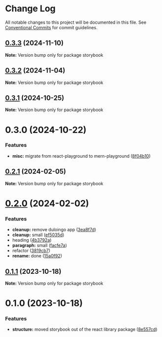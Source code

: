 # Change Log

All notable changes to this project will be documented in this file.
See [Conventional Commits](https://conventionalcommits.org) for commit guidelines.

## [0.3.3](https://github.com/paulAlexSerban/wbk--mern-playground/compare/storybook@0.3.2...storybook@0.3.3) (2024-11-10)

**Note:** Version bump only for package storybook

## [0.3.2](https://github.com/paulAlexSerban/wbk--mern-playground/compare/storybook@0.3.1...storybook@0.3.2) (2024-11-04)

**Note:** Version bump only for package storybook

## [0.3.1](https://github.com/paulAlexSerban/wbk--mern-playground/compare/storybook@0.3.0...storybook@0.3.1) (2024-10-25)

**Note:** Version bump only for package storybook

# 0.3.0 (2024-10-22)

### Features

-   **misc:** migrate from react-playground to mern-playground ([8f04b10](https://github.com/paulAlexSerban/wbk--mern-playground/commit/8f04b103fc0a1af0286bbc101d997c7763f8e35d))

## [0.2.1](https://github.com/paulAlexSerban/wbk--mern-playground/compare/storybook@0.2.0...storybook@0.2.1) (2024-02-05)

**Note:** Version bump only for package storybook

# [0.2.0](https://github.com/paulAlexSerban/wbk--mern-playground/compare/storybook@0.1.1...storybook@0.2.0) (2024-02-02)

### Features

-   **cleanup:** remove duloingo app ([3ea8f7d](https://github.com/paulAlexSerban/wbk--mern-playground/commit/3ea8f7d47da9759c9ea8f62599a8aa4250b38c3c))
-   **cleanup:** small ([ef5035d](https://github.com/paulAlexSerban/wbk--mern-playground/commit/ef5035dd88231efce920b3a5ed7e94acaaa02811))
-   heading ([4b3792a](https://github.com/paulAlexSerban/wbk--mern-playground/commit/4b3792a0a5728450cad71451c40a91f381ebd51e))
-   **paragraph:** small ([facfe7a](https://github.com/paulAlexSerban/wbk--mern-playground/commit/facfe7ab7847f8af286e46fee916ac950d709ff5))
-   refactor ([3819cb7](https://github.com/paulAlexSerban/wbk--mern-playground/commit/3819cb7dabfd32836e6acd0d5a8089b467ea5985))
-   **rename:** done ([15a0f92](https://github.com/paulAlexSerban/wbk--mern-playground/commit/15a0f92f47690da6021269d43d7489cb72cdc514))

## [0.1.1](https://github.com/paulAlexSerban/wbk--mern-playground/compare/storybook@0.1.0...storybook@0.1.1) (2023-10-18)

**Note:** Version bump only for package storybook

# 0.1.0 (2023-10-18)

### Features

-   **structure:** moved storybook out of the react library package ([8e557cd](https://github.com/paulAlexSerban/wbk--mern-playground/commit/8e557cdce96bd430df38d3da4460df4774b79b3d))
